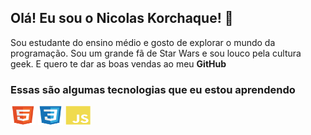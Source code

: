 ## Olá! Eu sou o Nicolas Korchaque! 👋


Sou estudante do ensino médio e gosto de explorar o mundo da programação. Sou um grande fã de Star Wars e sou louco pela cultura geek. E quero te dar as boas vendas ao meu **GitHub**


### Essas são algumas tecnologias que eu estou aprendendo 
 
 <img align="center" alt="Leo-HTML" height="30" width="40" src="https://raw.githubusercontent.com/devicons/devicon/master/icons/html5/html5-original.svg">  <img align="center" alt="Leo-CSS" height="30" width="40" src="https://raw.githubusercontent.com/devicons/devicon/master/icons/css3/css3-original.svg"> <img align="center" alt="Leo-Js" height="30" width="40" src="https://raw.githubusercontent.com/devicons/devicon/master/icons/javascript/javascript-plain.svg">
